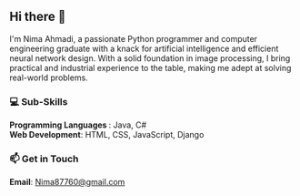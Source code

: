 ## Hi there 👋

I'm Nima Ahmadi, a passionate Python programmer and computer engineering graduate with a knack for artificial intelligence and efficient neural network design. With a solid foundation in image processing, I bring practical and industrial experience to the table, making me adept at solving real-world problems.

### 💻 Sub-Skills
<b> Programming Languages </b> : Java, C#\
<b>Web Development</b>: HTML, CSS, JavaScript, Django

### 📫 Get in Touch
<b>Email</b>: Nima87760@gmail.com


<!--
**NimaAhmadi79/NimaAhmadi79** is a ✨ _special_ ✨ repository because its `README.md` (this file) appears on your GitHub profile.

Here are some ideas to get you started:

- 🔭 I’m currently working on ...
- 🌱 I’m currently learning ...
- 👯 I’m looking to collaborate on ...
- 🤔 I’m looking for help with ...
- 💬 Ask me about ...
- 📫 How to reach me: ...
- 😄 Pronouns: ...
- ⚡ Fun fact: ...
-->
